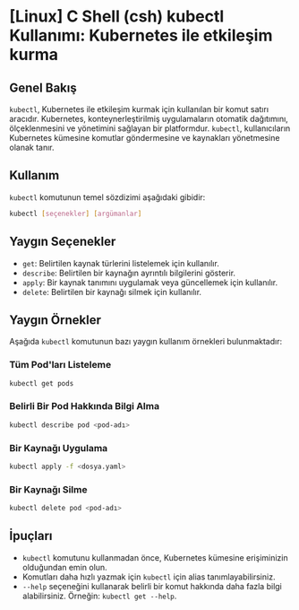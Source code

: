 # [Linux] C Shell (csh) kubectl Kullanımı: Kubernetes ile etkileşim kurma

## Genel Bakış
`kubectl`, Kubernetes ile etkileşim kurmak için kullanılan bir komut satırı aracıdır. Kubernetes, konteynerleştirilmiş uygulamaların otomatik dağıtımını, ölçeklenmesini ve yönetimini sağlayan bir platformdur. `kubectl`, kullanıcıların Kubernetes kümesine komutlar göndermesine ve kaynakları yönetmesine olanak tanır.

## Kullanım
`kubectl` komutunun temel sözdizimi aşağıdaki gibidir:

```bash
kubectl [seçenekler] [argümanlar]
```

## Yaygın Seçenekler
- `get`: Belirtilen kaynak türlerini listelemek için kullanılır.
- `describe`: Belirtilen bir kaynağın ayrıntılı bilgilerini gösterir.
- `apply`: Bir kaynak tanımını uygulamak veya güncellemek için kullanılır.
- `delete`: Belirtilen bir kaynağı silmek için kullanılır.

## Yaygın Örnekler
Aşağıda `kubectl` komutunun bazı yaygın kullanım örnekleri bulunmaktadır:

### Tüm Pod'ları Listeleme
```bash
kubectl get pods
```

### Belirli Bir Pod Hakkında Bilgi Alma
```bash
kubectl describe pod <pod-adı>
```

### Bir Kaynağı Uygulama
```bash
kubectl apply -f <dosya.yaml>
```

### Bir Kaynağı Silme
```bash
kubectl delete pod <pod-adı>
```

## İpuçları
- `kubectl` komutunu kullanmadan önce, Kubernetes kümesine erişiminizin olduğundan emin olun.
- Komutları daha hızlı yazmak için `kubectl` için alias tanımlayabilirsiniz.
- `--help` seçeneğini kullanarak belirli bir komut hakkında daha fazla bilgi alabilirsiniz. Örneğin: `kubectl get --help`.